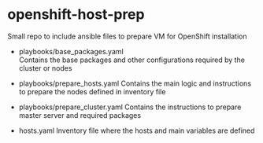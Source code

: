 # openshift-host-prep
Small repo to include ansible files to prepare VM for OpenShift installation


- playbooks/base_packages.yaml<br>
Contains the base packages and other configurations required by the cluster or nodes

- playbooks/prepare_hosts.yaml
Contains the main logic and instructions to prepare the nodes defined in inventory file

- playbooks/prepare_cluster.yaml
Contains the instructions to prepare master server and required packages

- hosts.yaml
Inventory file where the hosts and main variables are defined